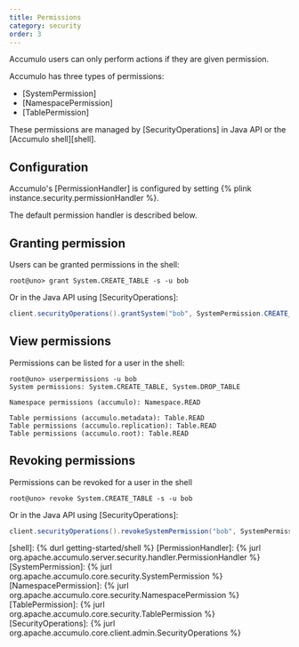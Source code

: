 ```yaml
---
title: Permissions
category: security
order: 3
---
```


Accumulo users can only perform actions if they are given permission.

Accumulo has three types of permissions:

* [SystemPermission]
* [NamespacePermission]
* [TablePermission]

These permissions are managed by [SecurityOperations] in Java API or the [Accumulo shell][shell].

## Configuration

Accumulo's [PermissionHandler] is configured by setting {% plink instance.security.permissionHandler %}.

The default permission handler is described below.

## Granting permission

Users can be granted permissions in the shell:

```
root@uno> grant System.CREATE_TABLE -s -u bob
```

Or in the Java API using [SecurityOperations]:

```java
client.securityOperations().grantSystem("bob", SystemPermission.CREATE_TABLE);
```

## View permissions

Permissions can be listed for a user in the shell:

```
root@uno> userpermissions -u bob
System permissions: System.CREATE_TABLE, System.DROP_TABLE

Namespace permissions (accumulo): Namespace.READ

Table permissions (accumulo.metadata): Table.READ
Table permissions (accumulo.replication): Table.READ
Table permissions (accumulo.root): Table.READ
```

## Revoking permissions

Permissions can be revoked for a user in the shell

```
root@uno> revoke System.CREATE_TABLE -s -u bob
```

Or in the Java API using [SecurityOperations]:

```java
client.securityOperations().revokeSystemPermission("bob", SystemPermission.CREATE_TABLE);
```

[shell]: {% durl getting-started/shell %}
[PermissionHandler]: {% jurl org.apache.accumulo.server.security.handler.PermissionHandler %}
[SystemPermission]: {% jurl org.apache.accumulo.core.security.SystemPermission %}
[NamespacePermission]: {% jurl org.apache.accumulo.core.security.NamespacePermission %}
[TablePermission]: {% jurl org.apache.accumulo.core.security.TablePermission %}
[SecurityOperations]: {% jurl org.apache.accumulo.core.client.admin.SecurityOperations %}

